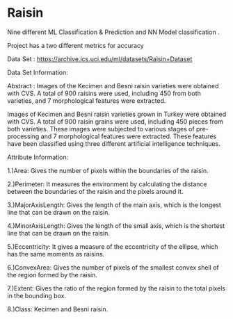 # Raisin
Nine different ML Classification & Prediction and NN Model classification .

Project has a two different metrics for accuracy 

Data Set : https://archive.ics.uci.edu/ml/datasets/Raisin+Dataset

Data Set Information: 

Abstract : Images of the Kecimen and Besni raisin varieties were obtained with CVS. A total of 900 raisins were used, including 450 from both varieties, and 7 morphological features were extracted.

Images of Kecimen and Besni raisin varieties grown in Turkey were obtained with CVS. A total of 900 raisin grains were used, including 450 pieces from both varieties. These images were subjected to various stages of pre-processing and 7 morphological features were extracted. These features have been classified using three different artificial intelligence techniques.

Attribute Information:

1.)Area: Gives the number of pixels within the boundaries of the raisin. 

2.)Perimeter: It measures the environment by calculating the distance between the boundaries of the raisin and the pixels around it.

3.)MajorAxisLength: Gives the length of the main axis, which is the longest line that can be drawn on the raisin.

4.)MinorAxisLength: Gives the length of the small axis, which is the shortest line that can be drawn on the raisin.

5.)Eccentricity: It gives a measure of the eccentricity of the ellipse, which has the same moments as raisins. 

6.)ConvexArea: Gives the number of pixels of the smallest convex shell of the region formed by the raisin.

7.)Extent: Gives the ratio of the region formed by the raisin to the total pixels in the bounding box.

8.)Class: Kecimen and Besni raisin.

